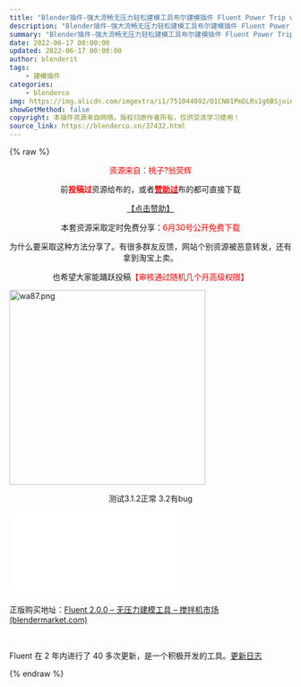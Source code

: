 ```yaml
---
title: "Blender插件-强大流畅无压力轻松建模工具布尔建模插件 Fluent Power Trip v2.0.40 Fluent2.0.40"
description: "Blender插件-强大流畅无压力轻松建模工具布尔建模插件 Fluent Power Trip v2.0.40 Fluent2.0.40"
summary: "Blender插件-强大流畅无压力轻松建模工具布尔建模插件 Fluent Power Trip v2.0.40 Fluent2.0.40"
date: 2022-06-17 00:00:00
updated: 2022-06-17 00:00:00
author: blenderit
tags: 
    - 建模插件
categories:
    - blenderco
img: https://img.alicdn.com/imgextra/i1/751044092/O1CN01PmDLRs1g6BSjoindt_!!751044092.png
showGetMethod: false
copyright: 本插件资源来自网络，版权归原作者所有，仅供交流学习使用！
source_link: https://blenderco.cn/37432.html
---
```


{% raw %}
<p style="text-align: center;">
</p><p style="text-align: center;"><span style="color: #ff0000;">资源来自：桃子?翁荧辉</span></p><p style="text-align: center;">前<span style="color: #ff0000;"><strong>投稿过</strong></span>资源给布的，或者<a href="https://blenderco.cn/user?action=vip"><strong><span style="color: #ff0000;">赞助过</span></strong></a>布的都可直接下载</p><p style="text-align: center;"><a href="https://blenderco.cn/user?action=vip">【点击赞助】</a></p><p style="text-align: center;">本套资源采取定时免费分享：<span style="color: #ff0000;">6月30号公开免费下载</span></p><p style="text-align: center;">为什么要采取这种方法分享了。有很多群友反馈，网站个别资源被恶意转发，还有拿到淘宝上卖。</p><p style="text-align: center;">也希望大家能踊跃投稿<span style="color: #ff0000;">【审核通过随机几个月高级权限】</span></p><p><img loading="lazy" class="aligncenter" src="https://img.alicdn.com/imgextra/i1/751044092/O1CN01PmDLRs1g6BSjoindt_!!751044092.png" alt="wa87.png" width="350" height="347"></p><p style="text-align: center;">测试3.1.2正常 3.2有bug</p><p><iframe src="//player.bilibili.com/player.html?aid=256691970&amp;bvid=BV1Ra411f7me&amp;cid=723272118&amp;page=1" frameborder="no" scrolling="no" allowfullscreen="allowfullscreen"> </iframe></p><p>正版购买地址：<a href="https://blendermarket.com/products/fluent">Fluent 2.0.0 – 无压力建模工具 – 搅拌机市场 (blendermarket.com)</a></p><p> </p><p>Fluent 在 2 年内进行了 40 多次更新，是一个积极开发的工具。<a href="https://cgthoughts.com/fluent/doc/whats-new-in-fluent/">更新日志</a></p>
<div style="display: none">blenderco</div>
{% endraw %}